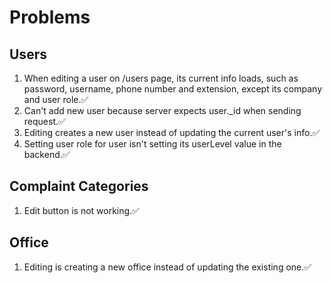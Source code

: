 #   Problems

##  Users
1.  When editing a user on /users page, its current info loads, such as password, username, phone number and extension, except its company and user role.✅
2.  Can't add new user because server expects user._id when sending request.✅ 
3.  Editing creates a new user instead of updating the current user's info.✅
4.  Setting user role for user isn't setting its userLevel value in the backend.✅

##  Complaint Categories
1.  Edit button is not working.✅

##  Office
1.  Editing is creating a new office instead of updating the existing one.✅

##  